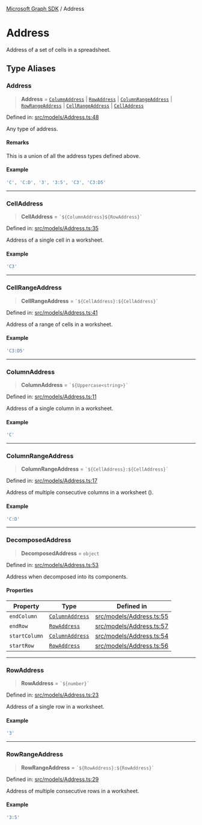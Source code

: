 [Microsoft Graph SDK](README.md) / Address

# Address

Address of a set of cells in a spreadsheet.

## Type Aliases

### Address

> **Address** = [`ColumnAddress`](#columnaddress) \| [`RowAddress`](#rowaddress) \| [`ColumnRangeAddress`](#columnrangeaddress) \| [`RowRangeAddress`](#rowrangeaddress) \| [`CellRangeAddress`](#cellrangeaddress) \| [`CellAddress`](#celladdress)

Defined in: [src/models/Address.ts:48](https://github.com/Future-Secure-AI/microsoft-graph/blob/main/src/models/Address.ts#L48)

Any type of address.

#### Remarks

This is a union of all the address types defined above.

#### Example

```ts
'C', 'C:D', '3', '3:5', 'C3', 'C3:D5'
```

***

### CellAddress

> **CellAddress** = `` `${ColumnAddress}${RowAddress}` ``

Defined in: [src/models/Address.ts:35](https://github.com/Future-Secure-AI/microsoft-graph/blob/main/src/models/Address.ts#L35)

Address of a single cell in a worksheet.

#### Example

```ts
'C3'
```

***

### CellRangeAddress

> **CellRangeAddress** = `` `${CellAddress}:${CellAddress}` ``

Defined in: [src/models/Address.ts:41](https://github.com/Future-Secure-AI/microsoft-graph/blob/main/src/models/Address.ts#L41)

Address of a range of cells in a worksheet.

#### Example

```ts
'C3:D5'
```

***

### ColumnAddress

> **ColumnAddress** = `` `${Uppercase<string>}` ``

Defined in: [src/models/Address.ts:11](https://github.com/Future-Secure-AI/microsoft-graph/blob/main/src/models/Address.ts#L11)

Address of a single column in a worksheet.

#### Example

```ts
'C'
```

***

### ColumnRangeAddress

> **ColumnRangeAddress** = `` `${CellAddress}:${CellAddress}` ``

Defined in: [src/models/Address.ts:17](https://github.com/Future-Secure-AI/microsoft-graph/blob/main/src/models/Address.ts#L17)

Address of multiple consecutive columns in a worksheet ().

#### Example

```ts
'C:D'
```

***

### DecomposedAddress

> **DecomposedAddress** = `object`

Defined in: [src/models/Address.ts:53](https://github.com/Future-Secure-AI/microsoft-graph/blob/main/src/models/Address.ts#L53)

Address when decomposed into its components.

#### Properties

| Property | Type | Defined in |
| ------ | ------ | ------ |
| <a id="endcolumn"></a> `endColumn` | [`ColumnAddress`](#columnaddress) | [src/models/Address.ts:55](https://github.com/Future-Secure-AI/microsoft-graph/blob/main/src/models/Address.ts#L55) |
| <a id="endrow"></a> `endRow` | [`RowAddress`](#rowaddress) | [src/models/Address.ts:57](https://github.com/Future-Secure-AI/microsoft-graph/blob/main/src/models/Address.ts#L57) |
| <a id="startcolumn"></a> `startColumn` | [`ColumnAddress`](#columnaddress) | [src/models/Address.ts:54](https://github.com/Future-Secure-AI/microsoft-graph/blob/main/src/models/Address.ts#L54) |
| <a id="startrow"></a> `startRow` | [`RowAddress`](#rowaddress) | [src/models/Address.ts:56](https://github.com/Future-Secure-AI/microsoft-graph/blob/main/src/models/Address.ts#L56) |

***

### RowAddress

> **RowAddress** = `` `${number}` ``

Defined in: [src/models/Address.ts:23](https://github.com/Future-Secure-AI/microsoft-graph/blob/main/src/models/Address.ts#L23)

Address of a single row in a worksheet.

#### Example

```ts
'3'
```

***

### RowRangeAddress

> **RowRangeAddress** = `` `${RowAddress}:${RowAddress}` ``

Defined in: [src/models/Address.ts:29](https://github.com/Future-Secure-AI/microsoft-graph/blob/main/src/models/Address.ts#L29)

Address of multiple consecutive rows in a worksheet.

#### Example

```ts
'3:5'
```
